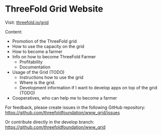 # ThreeFold Grid Website

Visit:
[threefold.io/grid](https://threefold.io/grid)

Content:
- Promotion of the ThreeFold grid
- How to use the capacity on the grid
- How to become a farmer
- Info on how to become ThreeFold Farmer
    - Profitability
    - Documentation
- Usage of the Grid (TODO)
    - Instructions how to use the grid
    - Where is the grid.
    - Development information if I want to develop apps on top of the grid (TODO)
- Cooperatives, who can help me to become a farmer

For feedback, please create issues in the following GitHub repository:
https://github.com/threefoldfoundation/www_grid/issues

Or contribute directly in the develop branch:
https://github.com/threefoldfoundation/www_grid